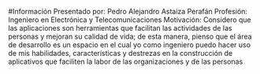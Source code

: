 #Información
Presentado por: Pedro Alejandro Astaiza Perafán
Profesión: Ingeniero en Electrónica y Telecomunicaciones
Motivación: Considero que las aplicaciones son herramientas que facilitan las actividades de las personas y mejoran su calidad de vida; de esta manera, pienso que el área de desarrollo es un espacio en el cual yo como ingeniero puedo hacer uso de mis habilidades, características y destrezas en la construcción de aplicativos que faciliten la labor de las organizaciones y de las personas